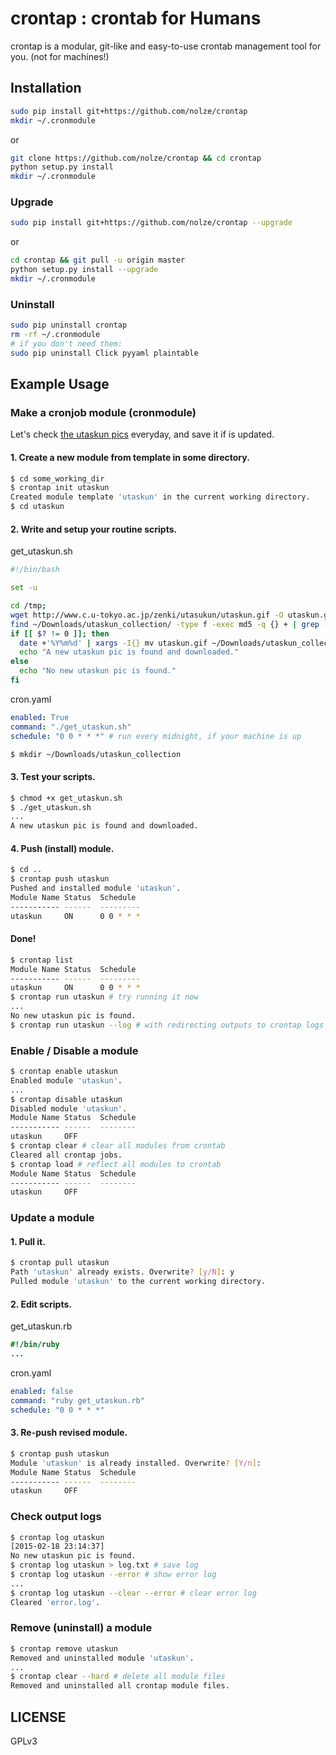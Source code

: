 crontap : crontab for Humans
====

crontap is a modular, git-like and easy-to-use crontab management tool for you. (not for machines!)

Installation
----

```bash
sudo pip install git+https://github.com/nolze/crontap
mkdir ~/.cronmodule
```

or

```bash
git clone https://github.com/nolze/crontap && cd crontap
python setup.py install
mkdir ~/.cronmodule
```

### Upgrade

```bash
sudo pip install git+https://github.com/nolze/crontap --upgrade
```

or

```bash
cd crontap && git pull -u origin master
python setup.py install --upgrade
mkdir ~/.cronmodule
```

### Uninstall

```bash
sudo pip uninstall crontap
rm -rf ~/.cronmodule
# if you don't need them:
sudo pip uninstall Click pyyaml plaintable
```

Example Usage
----

### Make a cronjob module (cronmodule)

Let's check [the utaskun pics](http://www.c.u-tokyo.ac.jp/zenki/utasukun/index.html) everyday, and save it if is updated.

#### 1. Create a new module from template in some directory.

```bash
$ cd some_working_dir
$ crontap init utaskun
Created module template 'utaskun' in the current working directory.
$ cd utaskun
```

#### 2. Write and setup your routine scripts.

get_utaskun.sh
```bash
#!/bin/bash

set -u

cd /tmp;
wget http://www.c.u-tokyo.ac.jp/zenki/utasukun/utaskun.gif -O utaskun.gif
find ~/Downloads/utaskun_collection/ -type f -exec md5 -q {} + | grep -sqE `md5 -q utaskun.gif`
if [[ $? != 0 ]]; then
  date +'%Y%m%d' | xargs -I{} mv utaskun.gif ~/Downloads/utaskun_collection/{}.gif
  echo "A new utaskun pic is found and downloaded."
else
  echo "No new utaskun pic is found."
fi
```

cron.yaml
```yaml
enabled: True
command: "./get_utaskun.sh"
schedule: "0 0 * * *" # run every midnight, if your machine is up
```

```bash
$ mkdir ~/Downloads/utaskun_collection
```

#### 3. Test your scripts.

```bash
$ chmod +x get_utaskun.sh
$ ./get_utaskun.sh
...
A new utaskun pic is found and downloaded.
```

#### 4. Push (install) module.

```bash
$ cd ..
$ crontap push utaskun
Pushed and installed module 'utaskun'.
Module Name Status  Schedule
----------- ------  ---------
utaskun     ON      0 0 * * *
```

#### Done!

```bash
$ crontap list
Module Name Status  Schedule
----------- ------  ---------
utaskun     ON      0 0 * * *
$ crontap run utaskun # try running it now
...
No new utaskun pic is found.
$ crontap run utaskun --log # with redirecting outputs to crontap logs
```

### Enable / Disable a module

```bash
$ crontap enable utaskun
Enabled module 'utaskun'.
...
$ crontap disable utaskun
Disabled module 'utaskun'.
Module Name Status  Schedule
----------- ------  --------
utaskun     OFF
$ crontap clear # clear all modules from crontab
Cleared all crontap jobs.
$ crontap load # reflect all modules to crontab
Module Name Status  Schedule
----------- ------  --------
utaskun     OFF
```


### Update a module

#### 1. Pull it.

```bash
$ crontap pull utaskun
Path 'utaskun' already exists. Overwrite? [y/N]: y
Pulled module 'utaskun' to the current working directory.
```

#### 2. Edit scripts.

get_utaskun.rb
```ruby
#!/bin/ruby
...
```

cron.yaml
```yaml
enabled: false
command: "ruby get_utaskun.rb"
schedule: "0 0 * * *"
```

#### 3. Re-push revised module.

```bash
$ crontap push utaskun
Module 'utaskun' is already installed. Overwrite? [Y/n]: 
Module Name Status  Schedule
----------- ------  --------
utaskun     OFF
```

### Check output logs

```bash
$ crontap log utaskun
[2015-02-18 23:14:37]
No new utaskun pic is found.
$ crontap log utaskun > log.txt # save log
$ crontap log utaskun --error # show error log
...
$ crontap log utaskun --clear --error # clear error log
Cleared 'error.log'.
```

### Remove (uninstall) a module

```bash
$ crontap remove utaskun
Removed and uninstalled module 'utaskun'.
...
$ crontap clear --hard # delete all module files
Removed and uninstalled all crontap module files.
```

LICENSE
----

GPLv3

